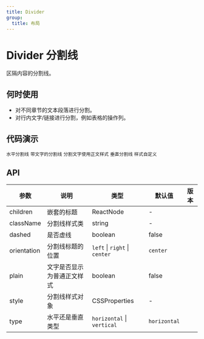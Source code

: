 ```yaml
---
title: Divider
group:
  title: 布局
---
```


# Divider 分割线

区隔内容的分割线。

## 何时使用

- 对不同章节的文本段落进行分割。
- 对行内文字/链接进行分割，例如表格的操作列。

## 代码演示

<!-- prettier-ignore -->
<code src="./demo/horizontal.tsx">水平分割线</code>
<code src="./demo/with-text.tsx">带文字的分割线</code>
<code src="./demo/plain.tsx">分割文字使用正文样式</code>
<code src="./demo/vertical.tsx">垂直分割线</code>
<code src="./demo/customize-style.tsx" debug>样式自定义</code>

## API

| 参数        | 说明                       | 类型                          | 默认值       | 版本 |
| ----------- | -------------------------- | ----------------------------- | ------------ | ---- |
| children    | 嵌套的标题                 | ReactNode                     | -            |      |
| className   | 分割线样式类               | string                        | -            |      |
| dashed      | 是否虚线                   | boolean                       | false        |      |
| orientation | 分割线标题的位置           | `left` \| `right` \| `center` | `center`     |      |
| plain       | 文字是否显示为普通正文样式 | boolean                       | false        |      |
| style       | 分割线样式对象             | CSSProperties                 | -            |      |
| type        | 水平还是垂直类型           | `horizontal` \| `vertical`    | `horizontal` |      |
